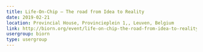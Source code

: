 ```yaml
---
title: Life-On-Chip – The road from Idea to Reality
date: 2019-02-21
location: Provincial House, Provincieplein 1,, Leuven, Belgium
link: http://biorn.org/event/life-on-chip-the-road-from-idea-to-reality/
usergroup: biorn
type: usergroup
---
```


